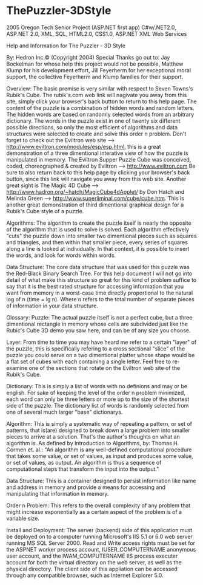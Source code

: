 # ThePuzzler-3DStyle
2005 Oregon Tech Senior Project (ASP.NET first app) C#w/.NET2.0, ASP.NET 2.0, XML, SQL, HTML2.0, CSS1.0, ASP.NET XML Web Services

Help and Information for The Puzzler - 3D Style 

 By: Hedron Inc.© (Copyright 2004)
 Special Thanks go out to:
 Jay Bockelman for whose help this project would not be possible,
 Matthew Klump for his development effort,
 Jill Feyerherm for her exceptional moral support,
 the collective Feyerherm and Klump families for their support.

  Overview:
The basic premise is very similar with respect to Seven Towns's Rubik's Cube.
 The rubik's.com web link will nagivate you away from this site, simply click your browser's
 back button to return to this help page.
 The content of the puzzle is a combination of hidden words and random letters. The hidden words
 are based on randomly selected words from an arbitrary dictionary.
 The words in the puzzle exist in one of twenty six different possible directions, so only the most
 efficient of algorithms and data structures were selected to create and solve this order n problem.
 Don't forget to check out the  Eviltron web site -->  http://www.eviltron.com/modules/esp/esp.html, this is a great demonstration
 of a three dimentional interative view of how the puzzle is manipulated in memory.
 The Eviltron Supper Puzzle Cube was conceived, coded, choreographed & created by Eviltron
 --> http://www.eviltron.com
 Be sure to also return back to this help page by clicking your browser's back button,
 since this link will navigate you away from this web site.
 Another great sight is The Magic 4D Cube -->  http://www.hadron.org/~hatch/MagicCube4dApplet/
 by Don Hatch and Melinda Green --> http://www.superliminal.com/cube/cube.htm. This is another great demonstration
 of third dimentional graphical design for a Rubik's Cube style of a puzzle.

 Algorithms:
The algorithm to create the puzzle itself is nearly the opposite of the algorithm that is used to solve is solved.
 Each algorithm effectively "cuts" the puzzle down into smaller two dimentional pieces such as
 squares and triangles, and then within that smaller piece, every series of squares along a line
 is looked at individually. In that context, it is possible to insert the words, and look for words
 within words.
 
 Data Structure: 
 The core data structure that was used for this puzzle was the Red-Black Binary Search Tree. For this
 help document I will not go into detail of what make this structure so great for this kind of problem
 suffice to say that it is the best rated structure for accessing information that you want from memory
 in a worst-case time directly proportional to the natural log of n (time = lg n). Where n refers to the
 total number of separate pieces of information in your data structure. 
 
 Glossary: 
 Puzzle: The actual puzzle itself is not a perfect cube, but a three dimentional rectangle in memory whose
 cells are subdivided just like the Rubic's Cube 3D demo you saw  here, and can be of any size you choose.

 Layer: From time to time you may have heard me refer to a certain "layer" of the puzzle, this is specifically
 refering to a cross sectional "slice" of the puzzle you could serve on a two dimentional platter whose shape
 would be a flat set of cubes with each containing a single letter. Feel free to re-examine one of the sections
 that rotate on the Eviltron web site of the Rubik's Cube.

 Dictionary: This is simply a list of words with no definions and may or be english. For sake of keeping the
 level of the order n problem minimized, each word can only be three letters or more up to the size of the
 shortest side of the puzzle. The dictionary list of words is randomly selected from one of several much larger
 "base" dictionarys. 

 Algorithm: This is simply a systematic way of repeating a pattern, or set of patterns, that is(are) designed to
 break down a large problem into smaller pieces to arrive at a solution. That's the author's thoughts on what an
 algorithm is. As defined by Introduction to Algorithms, by: Thomas H. Cormen et. al.: "An algorithm is any well-defined
 computational procedure that takes some value, or set of values, as input and produces some value, or set of values,
 as output. An algorithm is thus a sequence of computational steps that transform the input into the output." 

 Data Structure: This is a container designed to persist information like name and address in
 memory and provide a means for accessing and manipulating that information in memory. 

 Order n Problem: This refers to the overall complexity of any problem that might increase exponentially
 as a certain aspect of the problem is of a variable size.
 
 Install and Deployment:
The server (backend) side of this application must be deployed on to a computer running Microsoft's
 IIS 5.1 or 6.0 web server running MS SQL Server 2000. Read and Write access rights must be set for the
 ASPNET worker process account, IUSER_COMPUTERNAME anonymous user account, and the
 IWAM_COMPUTERNAME IIS process executer account for both the virtual directory on the web server,
 as well as the physical directory.
 The client side of this appliation can be accessed through any compatible browser, such as
 Internet Explorer 5.0.
